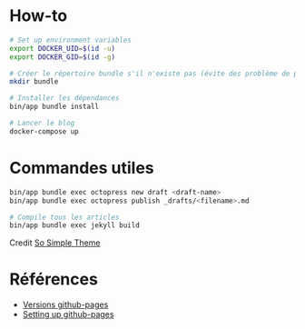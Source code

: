 # How-to

```bash
# Set up environment variables
export DOCKER_UID=$(id -u)
export DOCKER_GID=$(id -g) 

# Créer le répertoire bundle s'il n'existe pas (évite des problème de permission avec docker)
mkdir bundle

# Installer les dépendances
bin/app bundle install

# Lancer le blog
docker-compose up
```

# Commandes utiles

```bash
bin/app bundle exec octopress new draft <draft-name>
bin/app bundle exec octopress publish _drafts/<filename>.md

# Compile tous les articles
bin/app bundle exec jekyll build
```

Credit [So Simple Theme](https://github.com/mmistakes/so-simple-theme/)

# Références

- [Versions github-pages](https://pages.github.com/versions/)
- [Setting up github-pages](https://help.github.com/articles/setting-up-your-github-pages-site-locally-with-jekyll/#keeping-your-site-up-to-date-with-the-github-pages-gem)
